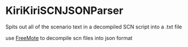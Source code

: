 # KiriKiriSCNJSONParser
Spits out all of the scenario text in a decompiled SCN script into a .txt file

use [FreeMote](https://github.com/UlyssesWu/FreeMote) to decompile scn files into json format

